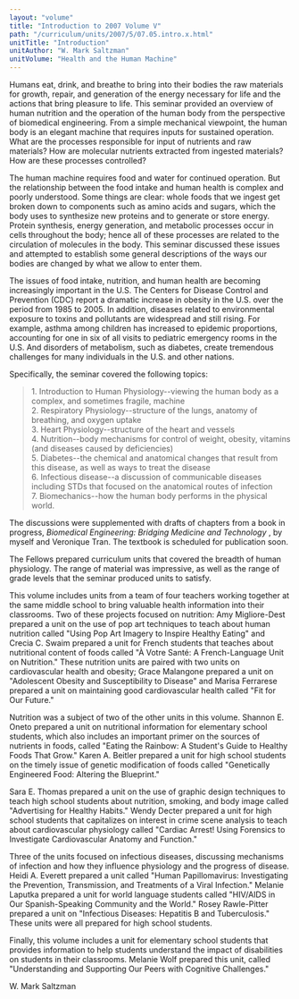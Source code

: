 ```yaml
---
layout: "volume"
title: "Introduction to 2007 Volume V"
path: "/curriculum/units/2007/5/07.05.intro.x.html"
unitTitle: "Introduction"
unitAuthor: "W. Mark Saltzman"
unitVolume: "Health and the Human Machine"
---
```

<body>
<p>
Humans eat, drink, and breathe to bring into their bodies the raw materials for growth, repair, and generation of the energy necessary for life and the actions that bring pleasure to life. This seminar provided an overview of human nutrition and the operation of the human body from the perspective of biomedical engineering. From a simple mechanical viewpoint, the human body is an elegant machine that requires inputs for sustained operation. What are the processes responsible for input of nutrients and raw materials? How are molecular nutrients extracted from ingested materials? How are these processes controlled?
</p>
<p>
The human machine requires food and water for continued operation. But the relationship between the food intake and human health is complex and poorly understood. Some things are clear: whole foods that we ingest get broken down to components such as amino acids and sugars, which the body uses to synthesize new proteins and to generate or store energy. Protein synthesis, energy generation, and metabolic processes occur in cells throughout the body; hence all of these processes are related to the circulation of molecules in the body. This seminar discussed these issues and attempted to establish some general descriptions of the ways our bodies are changed by what we allow to enter them.
</p>
<p>
The issues of food intake, nutrition, and human health are becoming increasingly important in the U.S. The Centers for Disease Control and Prevention (CDC) report a dramatic increase in obesity in the U.S. over the period from 1985 to 2005. In addition, diseases related to environmental exposure to toxins and pollutants are widespread and still rising. For example, asthma among children has increased to epidemic proportions, accounting for one in six of all visits to pediatric emergency rooms in the U.S. And disorders of metabolism, such as diabetes, create tremendous challenges for many individuals in the U.S. and other nations.
</p>
<p>
Specifically, the seminar covered the following topics:
</p>
<blockquote>
<dl>
<dt>
1. Introduction to Human Physiology--viewing the human body as a complex, and sometimes fragile, machine
<dt>
2. Respiratory Physiology--structure of the lungs, anatomy of breathing, and oxygen uptake
<dt>
3. Heart Physiology--structure of the heart and vessels
<dt>
4. Nutrition--body mechanisms for control of weight, obesity, vitamins (and diseases caused by deficiencies)
<dt>
5. Diabetes--the chemical and anatomical changes that result from this disease, as well as ways to treat the disease
<dt>
6. Infectious disease--a discussion of communicable diseases including STDs that focused on the anatomical routes of infection
<dt>
7. Biomechanics--how the human body performs in the physical world.
</dt>
</dt>
</dt>
</dt>
</dt>
</dt>
</dt>
</dl>
</blockquote>
<p>
The discussions were supplemented with drafts of chapters from a book in progress,
<i>
Biomedical Engineering: Bridging Medicine and Technology
</i>
, by myself and Veronique Tran. The textbook is scheduled for publication soon.
</p>
<p>
The Fellows prepared curriculum units that covered the breadth of human physiology. The range of material was impressive, as well as the range of grade levels that the seminar produced units to satisfy.
</p>
<p>
This volume includes units from a team of four teachers working together at the same middle school to bring valuable health information into their classrooms. Two of these projects focused on nutrition: Amy Migliore-Dest prepared a unit on the use of pop art techniques to teach about human nutrition called "Using Pop Art Imagery to Inspire Healthy Eating" and Crecia C. Swaim prepared a unit for French students that teaches about nutritional content of foods called "À Votre Santé: A French-Language Unit on Nutrition." These nutrition units are paired with two units on cardiovascular health and obesity; Grace Malangone prepared a unit on "Adolescent Obesity and Susceptibility to Disease" and Marisa Ferrarese prepared a unit on maintaining good cardiovascular health called "Fit for Our Future."
</p>
<p>
Nutrition was a subject of two of the other units in this volume. Shannon E. Oneto prepared a unit on nutritional information for elementary school students, which also includes an important primer on the sources of nutrients in foods, called "Eating the Rainbow: A Student's Guide to Healthy Foods That Grow." Karen A. Beitler prepared a unit for high school students on the timely issue of genetic modification of foods called "Genetically Engineered Food: Altering the Blueprint."
</p>
<p>
Sara E. Thomas prepared a unit on the use of graphic design techniques to teach high school students about nutrition, smoking, and body image called "Advertising for Healthy Habits." Wendy Decter prepared a unit for high school students that capitalizes on interest in crime scene analysis to teach about cardiovascular physiology called "Cardiac Arrest! Using Forensics to Investigate Cardiovascular Anatomy and Function."
</p>
<p>
Three of the units focused on infectious diseases, discussing mechanisms of infection and how they influence physiology and the progress of disease. Heidi A. Everett prepared a unit called "Human Papillomavirus: Investigating the Prevention, Transmission, and Treatments of a Viral Infection." Melanie Laputka prepared a unit for world language students called "HIV/AIDS in Our Spanish-Speaking Community and the World." Rosey Rawle-Pitter prepared a unit on "Infectious Diseases: Hepatitis B and Tuberculosis." These units were all prepared for high school students.
</p>
<p>
Finally, this volume includes a unit for elementary school students that provides information to help students understand the impact of disabilities on students in their classrooms. Melanie Wolf prepared this unit, called "Understanding and Supporting Our Peers with Cognitive Challenges."
</p>
<p>
W. Mark Saltzman
</p>
</body>